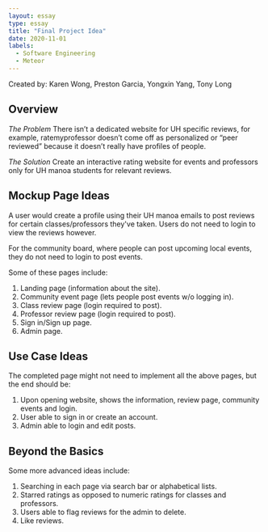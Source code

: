 ```yaml
---
layout: essay
type: essay
title: "Final Project Idea"
date: 2020-11-01
labels:
  - Software Engineering
  - Meteor
---
```


Created by: Karen Wong, Preston Garcia, Yongxin Yang, Tony Long

## Overview
<i>The Problem </i>There isn’t a dedicated website for UH specific reviews, for example, ratemyprofessor doesn’t come off as personalized or “peer reviewed” because it doesn’t really have profiles of people.

<i>The Solution </i>Create an interactive rating website for events and professors only for UH manoa students for relevant reviews.

## Mockup Page Ideas
A user would create a profile using their UH manoa emails to post reviews for certain classes/professors they've taken. Users do not need to login to view the reviews however.

For the community board, where people can post upcoming local events, they do not need to login to post events. &nbsp;

Some of these pages include:

1) Landing page (information about the site). <br>
2) Community event page (lets people post events w/o logging in). <br>
3) Class review page (login required to post). <br>
4) Professor review page (login required to post). <br>
5) Sign in/Sign up page. <br>
6) Admin page. <br>

## Use Case Ideas
The completed page might not need to implement all the above pages, but the end should be:

1) Upon opening website, shows the information, review page, community events and login. <br>
2) User able to sign in or create an account. <br>
3) Admin able to login and edit posts.<br>

## Beyond the Basics
Some more advanced ideas include:

1) Searching in each page via search bar or alphabetical lists.<br>
2) Starred ratings as opposed to numeric ratings for classes and professors.<br>
3) Users able to flag reviews for the admin to delete.<br>
4) Like reviews.<br>
